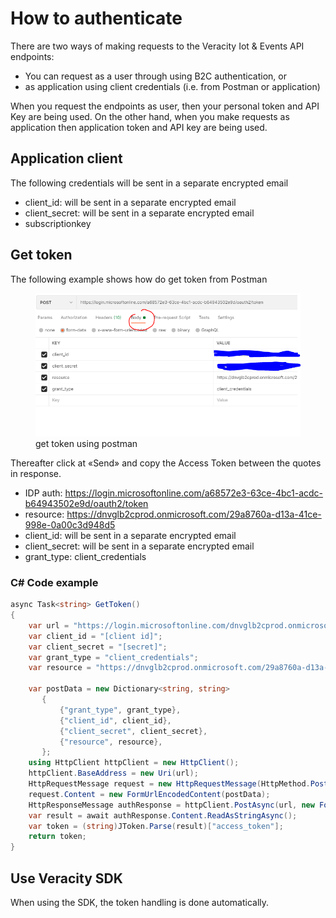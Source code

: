 ﻿---
author: Benedikte Kallåk
description: This section describes how to authenticate
---

# How to authenticate

There are two ways of making requests to the Veracity Iot & Events API endpoints:
* You can request as a user through using B2C authentication, or
* as application using client credentials (i.e. from Postman or application) 

When you request the endpoints as user, then your personal token and API Key are being used. On the other hand, when you make requests as application then application token and API key are being used.


## Application client
The following credentials will be sent in a separate encrypted email
- client_id: will be sent in a separate encrypted email
- client_secret: will be sent in a separate encrypted email
- subscriptionkey 

## Get token
The following example shows how do get token from Postman

<figure>
	<img src="assets/token1.png"/>
	<figcaption>get token using postman</figcaption>
</figure>

Thereafter click at «Send» and copy the Access Token between the quotes in response.

- IDP auth: https://login.microsoftonline.com/a68572e3-63ce-4bc1-acdc-b64943502e9d/oauth2/token
- resource: https://dnvglb2cprod.onmicrosoft.com/29a8760a-d13a-41ce-998e-0a00c3d948d5
- client_id: will be sent in a separate encrypted email
- client_secret: will be sent in a separate encrypted email
- grant_type: client_credentials

### C# Code example
```cs
async Task<string> GetToken()
{
    var url = "https://login.microsoftonline.com/dnvglb2cprod.onmicrosoft.com/oauth2/token";
    var client_id = "[client id]";
    var client_secret = "[secret]";
    var grant_type = "client_credentials";
    var resource = "https://dnvglb2cprod.onmicrosoft.com/29a8760a-d13a-41ce-998e-0a00c3d948d5";

    var postData = new Dictionary<string, string>
       {
           {"grant_type", grant_type},
           {"client_id", client_id},
           {"client_secret", client_secret},
           {"resource", resource},
       };
    using HttpClient httpClient = new HttpClient();
    httpClient.BaseAddress = new Uri(url);
    HttpRequestMessage request = new HttpRequestMessage(HttpMethod.Post, httpClient.BaseAddress);
    request.Content = new FormUrlEncodedContent(postData);
    HttpResponseMessage authResponse = httpClient.PostAsync(url, new FormUrlEncodedContent(postData)).Result;
    var result = await authResponse.Content.ReadAsStringAsync();
    var token = (string)JToken.Parse(result)["access_token"];
    return token;
}
```
## Use Veracity SDK
When using the SDK, the token handling is done automatically.
